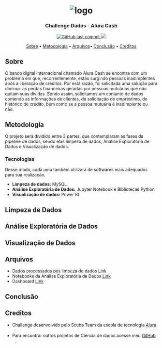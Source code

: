 <h1 align="center">
<h1 align="center">
  <br>
  <img src="https://camo.githubusercontent.com/2d9e9ce090f6e85ab9241533a5129784f5e69aa6656cf49204b78fc995c99258/68747470733a2f2f692e696d6775722e636f6d2f6f7861623375752e706e67" alt="logo">
</h1>

<h3 align="center">Challenge Dados - Alura Cash</h3>

<p align="center">
    <a href="">
    <img src="https://img.shields.io/github/last-commit/CatarinaRRF/Challenge-Alura-Cash-19-08-22?color=informational&style=flat-square"
         alt="GitHub last commit">
    <a href="https://github.com/CatarinaRRF/Challenge-Alura-Cash-19-08-22">
    <img src= http://img.shields.io/static/v1?label=STATUS&message=EM%20DESENVOLVIMENTO&color=green&style=flat-square >

</p>

<p align="center">
  <a href="#sobre">Sobre</a> •
  <a href="#metodologia">Metodologia</a> •
  <a href="#arquivos">Arquivos</a>•
  <a href="#conclusão">Conclusão</a> •
  <a href="#creditos">Creditos</a>
  
</p>

## Sobre 
O banco digital internacional chamado Alura Cash se encontra com um problema em que, recorrentemente, estão surgindo pessoas inadimplentes após a liberação de créditos. Por está razão, foi solicitada uma solução para diminuir as perdas financeiras geradas por pessoas mutuárias que não quitam suas dívidas. Sendo assim, solicitamos um conjunto de dados contendo as informações de clientes, da solicitação de empréstimo, do histórico de crédito, bem como se a pessoa mutuária é inadimplente ou não.

## Metodologia
O projeto será dividido entre 3 partes, que contemplaram as fases da pipeline de dados, sendo elas limpeza de dados, Análise Exploratória de Dados e Visualização de dados. 

### Tecnologias
Desse modo, cada uma também utilizará de softwares mais adequados para sua realização.

* <b>Limpeza de dados:</b> MySQL
* <b>Análise Exploratória de Dados:</b> Jupyter Notebook e Bibliotecas Python 
* <b>Visualização de dados:</b> Power BI 

## Limpeza de Dados

## Análise Exploratória de Dados

## Visualização de Dados

## Arquivos
* Dados processados pós limpeza de dados <a href=''>Link</a>
* Notebooks da Análise Exploratória de Dados <a href=''>Link</a>
* Dashboard <a href=''>Link</a>

## Conclusão


## Creditos
* Challenge desenvolvido pelo Scuba Team da escola de tecnologia <a href='https://www.alura.com.br/'>Alura</a> <sup><img src='https://user-images.githubusercontent.com/105402331/187300705-229c3543-398f-41b5-9e23-44bbf5796f21.png' height=10px></sup>
* Para encontrar outros projetos de Ciencia de dados acesse meu [GitHub](https://github.com/CatarinaRRF) <sup><img src='https://user-images.githubusercontent.com/105402331/187300705-229c3543-398f-41b5-9e23-44bbf5796f21.png' height=10px></sup>.

